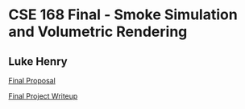 # CSE 168 Final - Smoke Simulation and Volumetric Rendering
## Luke Henry

[Final Proposal](/FinalProposal.md)

[Final Project Writeup](/FinalWriteup.md)
